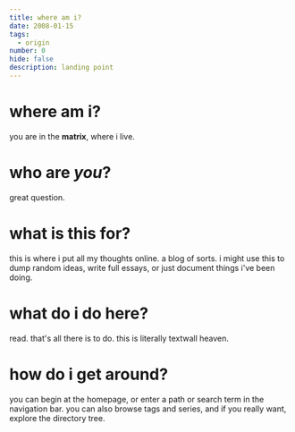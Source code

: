 ```yaml
---
title: where am i?
date: 2008-01-15
tags:
  - origin
number: 0
hide: false
description: landing point
---
```

# where am i?
you are in the **matrix**, where i live.
# who are *you*?
great question.
# what is this for?
this is where i put all my thoughts online. a blog of sorts. i might use this to dump random ideas, write full essays, or just document things i've been doing.
# what do i do here?
read. that's all there is to do. this is literally textwall heaven.
# how do i get around?
you can begin at the homepage, or enter a path or search term in the navigation bar. you can also browse tags and series, and if you really want, explore the directory tree.